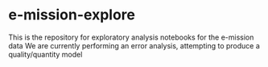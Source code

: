 # e-mission-explore
This is the repository for exploratory analysis notebooks for the e-mission data
We are currently performing an error analysis, attempting to produce a quality/quantity model
